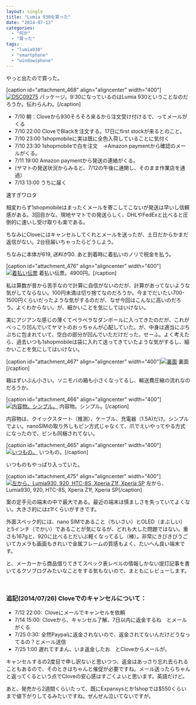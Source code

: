 ```yaml
---
layout: single
title: "Lumia 930を買った"
date: "2014-07-13"
categories: 
  - "何か"
  - "買った"
tags: 
  - "lumia930"
  - "smartphone"
  - "windowsphone"
---
```


やっと出たので買った。

\[caption id="attachment\_468" align="aligncenter" width="400"\][![DSC09275](https://blog.naotaco.com/assets/images/posts/2014/07/DSC09275-400x266.jpg)](https://blog.naotaco.com/assets/images/posts/2014/07/DSC09275.jpg) パッケージ。9:30になっているのはLumia 930ということなのだろうか。伝わらんわ。\[/caption\]

- 7/10 朝：Cloveから930そろそろ来るから注文受け付けるで、ってメールがくる
- 7/10 22:00 CloveでBlackを注文する。17日にfirst stockが来るとのこと。
- 7/10 23:00 1shopmobileに実は既に全色入荷していることに気付く
- 7/10 23:30 1shopmobileで白を注文　→Amazon paymentから確認のメールがくる。
- 7/11 19:00 Amazon paymentから発送の連絡がくる。
- (ヤマトの発送状況からみると、7/12の午後に通関し、そのまま作業店を通過）
- 7/13 13:00 うちに届く

速すぎワロタ

相変わらず1shopmobileはまったくメールを寄こしてこないが発送は早いし信頼感がある。3回目かな。現地ヤマトでの発送らしく、DHLやFedExと比べると圧倒的に速いし受け取りも楽である。

ちなみにCloveにはキャンセルしてくれとメールを送ったが、土日だからかまだ返信がない。2台目届いちゃったらどうしよう。

ちなみに本体が$619, 送料が$30. あと到着時に着払いのノリで税金を払う。

\[caption id="attachment\_476" align="aligncenter" width="400"\][![着払い伝票](https://blog.naotaco.com/assets/images/posts/2014/07/DSC09280-400x266.jpg)](https://blog.naotaco.com/assets/images/posts/2014/07/DSC09280.jpg) 着払い伝票。4900円。\[/caption\]

私は算数が昔から苦手なので計算に自信がないのだが、計算があってないような気がしてならない。100円未満は切り捨てなのだろうか。今までだいたい700-1500円くらいだったような気がするのだが、なぜ今回はこんなに高いのだろう。よくわからない。が、細かいことを気にしてはいけない。

実にアジアンな感じの薄くてペラペラなダンボールに入ってきたのだが、これがべっこり凹んでいてヤマトのおっちゃんが心配していた。が、中身は適当にぷちぷちに包まれていて、空白の部分が凹んでいただけだった。せーふ。よく考えたら、過去いつも1shopmobileは袋に入れて送ってきていたような気がするし、細かいことを気にしてはいけない。

\[caption id="attachment\_467" align="aligncenter" width="400"\][![裏面](https://blog.naotaco.com/assets/images/posts/2014/07/DSC09276-400x266.jpg)](https://blog.naotaco.com/assets/images/posts/2014/07/DSC09276.jpg) 裏面\[/caption\]

箱はずいぶん小さい。ソニモバの箱も小さくなってるし、輸送費圧縮の流れなのだろうか。

\[caption id="attachment\_466" align="aligncenter" width="400"\][![内容物。シンプル。](https://blog.naotaco.com/assets/images/posts/2014/07/DSC09277-400x266.jpg)](https://blog.naotaco.com/assets/images/posts/2014/07/DSC09277.jpg) 内容物。シンプル。\[/caption\]

内容物は、クイックスタート（推測）、ケーブル、充電器（1.5A)だけ。シンプルでよい。nanoSIMの取り外しもピン方式じゃなくて、爪でえいやってやる方式になったので、ピンも同梱されてない。

\[caption id="attachment\_465" align="aligncenter" width="400"\][![いつもの。](https://blog.naotaco.com/assets/images/posts/2014/07/DSC09279-400x266.jpg)](https://blog.naotaco.com/assets/images/posts/2014/07/DSC09279.jpg) いつもの。\[/caption\]

いつものもやっぱり入っていた。

\[caption id="attachment\_475" align="aligncenter" width="400"\][![左から、Lumia930, 920, HTC-8S, Xperia Z1f, Xperia SP](https://blog.naotaco.com/assets/images/posts/2014/07/DSC09261-400x266.jpg)](https://blog.naotaco.com/assets/images/posts/2014/07/DSC09261.jpg) 左から、Lumia930, 920, HTC-8S, Xperia Z1f, Xperia SP\[/caption\]

案の定手元の端末の中で最大である。最近の端末は慎ましさを失っていてよくない。大きさ的にはz1fくらいがすきです。

外面スペック的には、nano SIMであること（ちいさい）とOLED（まぶしい）と5インチ（でかい）であることが気になるが、どれも大した問題ではない。重さも167gと、920に比べるとだいぶ軽くなってるし（棒）。非常にきびきびうごいてカメラも画面もきれいで金属フレームの質感もよく、たいへん良い端末です。

と、メーカーから商品借りてきてスペック表レベルの情報しかない提灯記事を書いてるクソブログみたいなことをする気もないので、まともにレビューします。

 

### 追記(2014/07/26) Cloveでのキャンセルについて：

- 7/12 22:00:  Cloveにメールでキャンセルを依頼
- 7/14 15:00: Cloveから、キャンセル了解、7日以内に返金するね　とメールがくる
- 7/25 0:30: 全然Paypalに返金されないので、返金されてないんだけどうなってるの？とメール送信
- 7/25 1:00 遅れてすまん、いま返金したお　とCloveからメールが。

キャンセルするの2度目で申し訳ないと思いつつ、返金はあっさり忘れ去られることもあるので、そのときはちゃんと催促が必要ですね。メール送ったらちゃんと返ってくるという点でCloveの安心感はすごくよいと思います。英語だけど。

あと、発売から2週間くらいたって、既にExpansysとか1shopでは$550くらいまで値下がりしてるみたいですね。ぜんぜん泣いてないですが。
